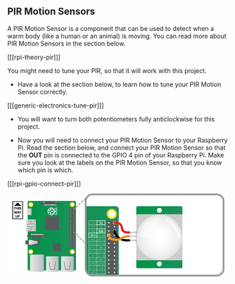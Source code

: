 ## PIR Motion Sensors

A PIR Motion Sensor is a component that can be used to detect when a warm body (like a human or an animal) is moving. You can read more about PIR Motion Sensors in the section below.

[[[rpi-theory-pir]]]

You might need to tune your PIR, so that it will work with this project.

- Have a look at the section below, to learn how to tune your PIR Motion Sensor correctly.

[[[generic-electronics-tune-pir]]]

- You will want to turn both potentiometers fully anticlockwise for this project.

- Now you will need to connect your PIR Motion Sensor to your Raspberry Pi. Read the section below, and connect your PIR Motion Sensor so that the **OUT** pin is connected to the GPIO 4 pin of your Raspberry Pi. Make sure you look at the labels on the PIR Motion Sensor, so that you know which pin is which.

[[[rpi-gpio-connect-pir]]]

![](images/pir_wiring.png)



